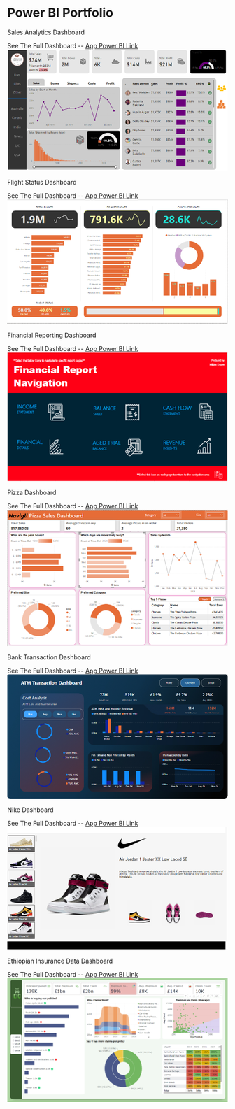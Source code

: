 # Power BI Portfolio #

Sales Analytics Dashboard

See The Full Dashboard -- [App Power BI Link](https://app.powerbi.com/view?r=eyJrIjoiOWQ3NjM4NDctNGEzNi00NjA3LTg0MTQtOGU0OGI1MTgxZDJmIiwidCI6ImNjYzExNDA5LTBlYTMtNGE4Ny05M2VhLTk2ODdmM2RhYTczZiJ9)
![Portfolio Dashboard](Sales_Analytics_Dashboard.PNG)

Flight Status Dashboard

See The Full Dashboard -- [App Power BI Link](https://app.powerbi.com/view?r=eyJrIjoiOTgxYjU4YjYtNjVkNC00ZjcyLTk1YjQtZDE2ZDU1MTU2ZDM0IiwidCI6ImNjYzExNDA5LTBlYTMtNGE4Ny05M2VhLTk2ODdmM2RhYTczZiJ9)
![Portfolio Dashboard](Flight_Status_Dashboard.PNG)

Financial Reporting Dashboard

See The Full Dashboard -- [App Power BI Link](https://app.powerbi.com/view?r=eyJrIjoiMjE1ZDExYWMtNTYyMS00YjdiLTk4N2YtMjU4YzI1MDIyNWVkIiwidCI6ImNjYzExNDA5LTBlYTMtNGE4Ny05M2VhLTk2ODdmM2RhYTczZiJ9)
![Portfolio Dashboard](Financial_Reporting.PNG)

Pizza Dashboard

See The Full Dashboard -- [App Power BI Link](https://app.powerbi.com/view?r=eyJrIjoiOWYzMmVhNmItNThjMi00ZDE4LTg5ZGEtNDBhMDZiOGVjZjMxIiwidCI6ImNjYzExNDA5LTBlYTMtNGE4Ny05M2VhLTk2ODdmM2RhYTczZiJ9)
![Portfolio Dashboard](Pizza.PNG)


Bank Transaction Dashboard

See The Full Dashboard -- [App Power BI Link](https://app.powerbi.com/view?r=eyJrIjoiNmVjNTYxMTAtOWI2ZS00ZmYzLTg4NzMtZTJlOWE5ZWM4MmEzIiwidCI6ImNjYzExNDA5LTBlYTMtNGE4Ny05M2VhLTk2ODdmM2RhYTczZiJ9)
![Portfolio Dashboard](BankTransacton.PNG)

Nike Dashboard

See The Full Dashboard -- [App Power BI Link](https://app.powerbi.com/view?r=eyJrIjoiNGI2ZWI1MGMtNGJiYi00YWJmLTk2NWYtZjFiNWQwYTI2Nzc3IiwidCI6ImNjYzExNDA5LTBlYTMtNGE4Ny05M2VhLTk2ODdmM2RhYTczZiJ9)
![Portfolio Dashboard](Nike.PNG)

Ethiopian Insurance Data Dashboard

See The Full Dashboard -- [App Power BI Link](https://app.powerbi.com/view?r=eyJrIjoiY2ZlMGI4YjMtMmRiNi00NjkyLWE3OTgtYjRiNmRkZTJlYmNkIiwidCI6ImNjYzExNDA5LTBlYTMtNGE4Ny05M2VhLTk2ODdmM2RhYTczZiJ9)
![Portfolio Dashboard](EIC.png)






